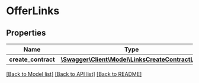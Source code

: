 # OfferLinks

## Properties
Name | Type | Description | Notes
------------ | ------------- | ------------- | -------------
**create_contract** | [**\Swagger\Client\Model\LinksCreateContractLink**](LinksCreateContractLink.md) |  | [optional] 

[[Back to Model list]](../README.md#documentation-for-models) [[Back to API list]](../README.md#documentation-for-api-endpoints) [[Back to README]](../README.md)



